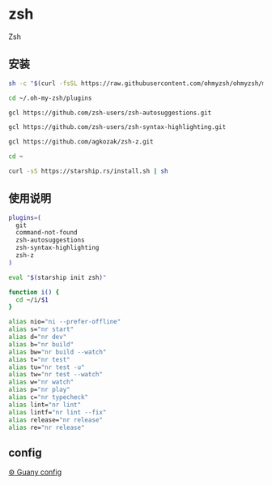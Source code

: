 # zsh

Zsh

## 安装

```sh
sh -c "$(curl -fsSL https://raw.githubusercontent.com/ohmyzsh/ohmyzsh/master/tools/install.sh)"
```

```sh
cd ~/.oh-my-zsh/plugins
```

```sh
gcl https://github.com/zsh-users/zsh-autosuggestions.git
```

```sh
gcl https://github.com/zsh-users/zsh-syntax-highlighting.git
```

```sh
gcl https://github.com/agkozak/zsh-z.git
```

```sh
cd ~
```

```sh
curl -sS https://starship.rs/install.sh | sh
```

## 使用说明

```sh
plugins=(
  git
  command-not-found
  zsh-autosuggestions
  zsh-syntax-highlighting
  zsh-z
)
```

```sh
eval "$(starship init zsh)"
```

```sh
function i() {
  cd ~/i/$1
}
```

```sh
alias nio="ni --prefer-offline"
alias s="nr start"
alias d="nr dev"
alias b="nr build"
alias bw="nr build --watch"
alias t="nr test"
alias tu="nr test -u"
alias tw="nr test --watch"
alias w="nr watch"
alias p="nr play"
alias c="nr typecheck"
alias lint="nr lint"
alias lintf="nr lint --fix"
alias release="nr release"
alias re="nr release"
```

## config

[⚙︎ Guany config](https://github.com/tlyboy/config)
